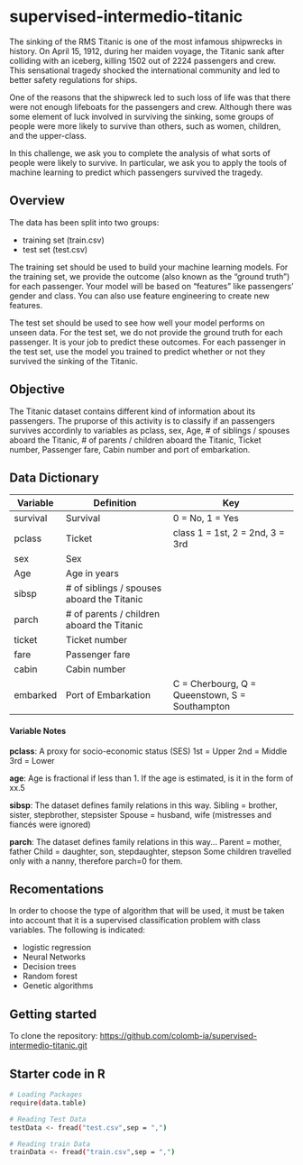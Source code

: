 # supervised-intermedio-titanic

The sinking of the RMS Titanic is one of the most infamous shipwrecks in history.  On April 15, 1912, during her maiden voyage, the Titanic sank after colliding with an iceberg, killing 1502 out of 2224 passengers and crew. This sensational tragedy shocked the international community and led to better safety regulations for ships.

One of the reasons that the shipwreck led to such loss of life was that there were not enough lifeboats for the passengers and crew. Although there was some element of luck involved in surviving the sinking, some groups of people were more likely to survive than others, such as women, children, and the upper-class.

In this challenge, we ask you to complete the analysis of what sorts of people were likely to survive. In particular, we ask you to apply the tools of machine learning to predict which passengers survived the tragedy.


## Overview
The data has been split into two groups:

* training set (train.csv)
* test set (test.csv)

The training set should be used to build your machine learning models. For the training set, we provide the outcome (also known as the “ground truth”) for each passenger. Your model will be based on “features” like passengers’ gender and class. You can also use feature engineering to create new features.

The test set should be used to see how well your model performs on unseen data. For the test set, we do not provide the ground truth for each passenger. It is your job to predict these outcomes. For each passenger in the test set, use the model you trained to predict whether or not they survived the sinking of the Titanic.

## Objective
The Titanic dataset contains different kind of information about its passengers. The pruporse of this activity is to classify if an passengers survives accordinly to variables as pclass, sex, Age, # of siblings / spouses aboard the Titanic, # of parents / children aboard the Titanic, Ticket number, Passenger fare, Cabin number and port of embarkation.


## Data Dictionary
| Variable | Definition          |	Key                                           |
| -------- | ------------------- | -----------------------------------------------
|survival  | Survival	           | 0 = No, 1 = Yes                                |
|pclass	   | Ticket              |class	1 = 1st, 2 = 2nd, 3 = 3rd                 |
|sex       | Sex	                                                                |
|Age	     | Age in years	                                                        |
|sibsp	   | # of siblings / spouses aboard the Titanic	                          |
|parch	   | # of parents / children aboard the Titanic	                          |
|ticket	   | Ticket number	                                                      |
|fare	     | Passenger fare	                                                      |
|cabin	   | Cabin number	                                                        |
|embarked	 | Port of Embarkation |C = Cherbourg, Q = Queenstown, S = Southampton  |


#### Variable Notes
**pclass**: A proxy for socio-economic status (SES)
1st = Upper
2nd = Middle
3rd = Lower

**age**: Age is fractional if less than 1. If the age is estimated, is it in the form of xx.5

**sibsp**: The dataset defines family relations in this way.
Sibling = brother, sister, stepbrother, stepsister
Spouse = husband, wife (mistresses and fiancés were ignored)

**parch**: The dataset defines family relations in this way...
Parent = mother, father
Child = daughter, son, stepdaughter, stepson
Some children travelled only with a nanny, therefore parch=0 for them.


## Recomentations

In order to choose the type of algorithm that will be used, it must be taken into account that it is a supervised classification problem with class variables. The following is indicated:

* logistic regression 
* Neural Networks
* Decision trees
* Random forest
* Genetic algorithms

## Getting started

To clone the repository:
https://github.com/colomb-ia/supervised-intermedio-titanic.git


## Starter code in R

```bash
# Loading Packages
require(data.table)

# Reading Test Data
testData <- fread("test.csv",sep = ",")

# Reading train Data
trainData <- fread("train.csv",sep = ",")
```
